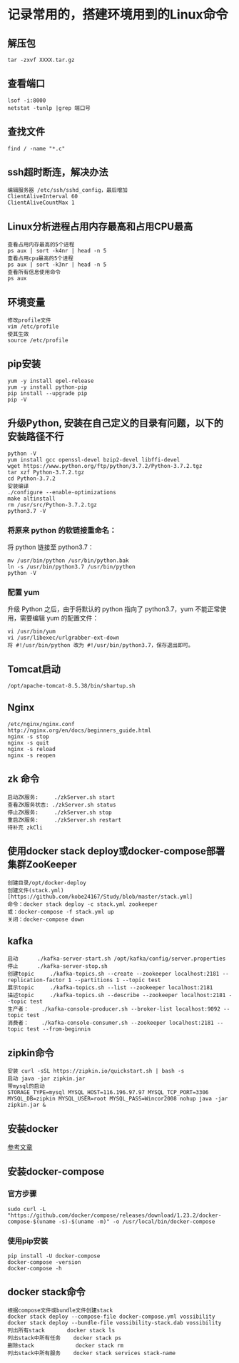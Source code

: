# 记录常用的，搭建环境用到的Linux命令

## 解压包
```
tar -zxvf XXXX.tar.gz
```
## 查看端口
```
lsof -i:8000
netstat -tunlp |grep 端口号
```
## 查找文件
```
find / -name "*.c"
```
## ssh超时断连，解决办法
```
编辑服务器 /etc/ssh/sshd_config，最后增加
ClientAliveInterval 60
ClientAliveCountMax 1
```
## Linux分析进程占用内存最高和占用CPU最高
```
查看占用内存最高的5个进程
ps aux | sort -k4nr | head -n 5
查看占用cpu最高的5个进程
ps aux | sort -k3nr | head -n 5
查看所有信息使用命令
ps aux
```
## 环境变量
```
修改profile文件
vim /etc/profile
使其生效
source /etc/profile
```
## pip安装
```
yum -y install epel-release
yum -y install python-pip
pip install --upgrade pip
pip -V
```
## 升级Python, 安装在自己定义的目录有问题，以下的安装路径不行
```
python -V
yum install gcc openssl-devel bzip2-devel libffi-devel
wget https://www.python.org/ftp/python/3.7.2/Python-3.7.2.tgz
tar xzf Python-3.7.2.tgz
cd Python-3.7.2
安装编译
./configure --enable-optimizations
make altinstall
rm /usr/src/Python-3.7.2.tgz
python3.7 -V
```
### 将原来 python 的软链接重命名：
将 python 链接至 python3.7：
```
mv /usr/bin/python /usr/bin/python.bak
ln -s /usr/bin/python3.7 /usr/bin/python
python -V
```
### 配置 yum
升级 Python 之后，由于将默认的 python 指向了 python3.7，yum 不能正常使用，需要编辑 yum 的配置文件：
```
vi /usr/bin/yum
vi /usr/libexec/urlgrabber-ext-down
将 #!/usr/bin/python 改为 #!/usr/bin/python3.7，保存退出即可。
```
## Tomcat启动
```
/opt/apache-tomcat-8.5.38/bin/shartup.sh
```
## Nginx
```
/etc/nginx/nginx.conf
http://nginx.org/en/docs/beginners_guide.html
nginx -s stop
nginx -s quit 
nginx -s reload 
nginx -s reopen 
```
## zk 命令
```
启动ZK服务:		./zkServer.sh start
查看ZK服务状态: ./zkServer.sh status
停止ZK服务:		./zkServer.sh stop
重启ZK服务:		./zkServer.sh restart
待补充 zkCli
```
## 使用docker stack deploy或docker-compose部署集群ZooKeeper
```
创建目录/opt/docker-deploy
创建文件(stack.yml)[https://github.com/kobe24167/Study/blob/master/stack.yml]
命令：docker stack deploy -c stack.yml zookeeper
或：docker-compose -f stack.yml up
关闭：docker-compose down
```
## kafka
```
启动		./kafka-server-start.sh /opt/kafka/config/server.properties
停止 		./kafka-server-stop.sh
创建topic 	./kafka-topics.sh --create --zookeeper localhost:2181 --replication-factor 1 --partitions 1 --topic test
展示topic 	./kafka-topics.sh --list --zookeeper localhost:2181
描述topic 	./kafka-topics.sh --describe --zookeeper localhost:2181 --topic test
生产者：	./kafka-console-producer.sh --broker-list localhost:9092 --topic test
消费者：	./kafka-console-consumer.sh --zookeeper localhost:2181 --topic test --from-beginnin
```
## zipkin命令
```
安装 curl -sSL https://zipkin.io/quickstart.sh | bash -s
启动 java -jar zipkin.jar
带mysql的启动
STORAGE_TYPE=mysql MYSQL_HOST=116.196.97.97 MYSQL_TCP_PORT=3306 MYSQL_DB=zipkin MYSQL_USER=root MYSQL_PASS=Wincor2008 nohup java -jar zipkin.jar &
```
## 安装docker
[参考文章](https://blog.csdn.net/achenyuan/article/details/80195401#linuxdockerCompose_388)

## 安装docker-compose
### 官方步骤
```
sudo curl -L "https://github.com/docker/compose/releases/download/1.23.2/docker-compose-$(uname -s)-$(uname -m)" -o /usr/local/bin/docker-compose
```
### 使用pip安装
```
pip install -U docker-compose
docker-compose -version
docker-compose -h
```

## docker stack命令
```
根据compose文件或bundle文件创建stack
docker stack deploy --compose-file docker-compose.yml vossibility
docker stack deploy --bundle-file vossibility-stack.dab vossibility
列出所有stack		docker stack ls
列出stack中所有任务	docker stack ps
删除stack 			docker stack rm
列出stack中所有服务	docker stack services stack-name
```
